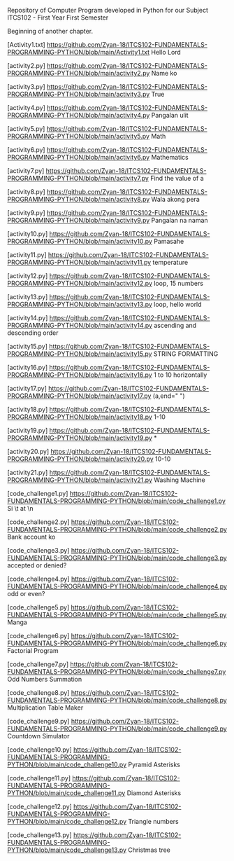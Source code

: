 Repository of Computer Program developed in Python for our Subject ITCS102 - First Year First Semester

Beginning of another chapter.

[Activity1.txt] https://github.com/Zyan-18/ITCS102-FUNDAMENTALS-PROGRAMMING-PYTHON/blob/main/Activity1.txt
Hello Lord

[activity2.py] https://github.com/Zyan-18/ITCS102-FUNDAMENTALS-PROGRAMMING-PYTHON/blob/main/activity2.py
Name ko

[activity3.py] https://github.com/Zyan-18/ITCS102-FUNDAMENTALS-PROGRAMMING-PYTHON/blob/main/activity3.py
True

[activity4.py] https://github.com/Zyan-18/ITCS102-FUNDAMENTALS-PROGRAMMING-PYTHON/blob/main/activity4.py
Pangalan ulit

[activity5.py] https://github.com/Zyan-18/ITCS102-FUNDAMENTALS-PROGRAMMING-PYTHON/blob/main/activity5.py
Math

[activity6.py] https://github.com/Zyan-18/ITCS102-FUNDAMENTALS-PROGRAMMING-PYTHON/blob/main/activity6.py
Mathematics

[activity7.py] https://github.com/Zyan-18/ITCS102-FUNDAMENTALS-PROGRAMMING-PYTHON/blob/main/activity7.py
Find the value of a

[activity8.py] https://github.com/Zyan-18/ITCS102-FUNDAMENTALS-PROGRAMMING-PYTHON/blob/main/activity8.py
Wala akong pera

[activity9.py] https://github.com/Zyan-18/ITCS102-FUNDAMENTALS-PROGRAMMING-PYTHON/blob/main/activity9.py
Pangalan na naman

[activity10.py] https://github.com/Zyan-18/ITCS102-FUNDAMENTALS-PROGRAMMING-PYTHON/blob/main/activity10.py
Pamasahe

[activity11.py] https://github.com/Zyan-18/ITCS102-FUNDAMENTALS-PROGRAMMING-PYTHON/blob/main/activity11.py
temperature

[activity12.py] https://github.com/Zyan-18/ITCS102-FUNDAMENTALS-PROGRAMMING-PYTHON/blob/main/activity12.py
loop, 15 numbers

[activity13.py] https://github.com/Zyan-18/ITCS102-FUNDAMENTALS-PROGRAMMING-PYTHON/blob/main/activity13.py
loop, hello world

[activity14.py] https://github.com/Zyan-18/ITCS102-FUNDAMENTALS-PROGRAMMING-PYTHON/blob/main/activity14.py
ascending and descending order

[activity15.py] https://github.com/Zyan-18/ITCS102-FUNDAMENTALS-PROGRAMMING-PYTHON/blob/main/activity15.py
STRING FORMATTING

[activity16.py] https://github.com/Zyan-18/ITCS102-FUNDAMENTALS-PROGRAMMING-PYTHON/blob/main/activity16.py
1 to 10 horizontally

[activity17.py] https://github.com/Zyan-18/ITCS102-FUNDAMENTALS-PROGRAMMING-PYTHON/blob/main/activity17.py
(a,end=" ")

[activity18.py] https://github.com/Zyan-18/ITCS102-FUNDAMENTALS-PROGRAMMING-PYTHON/blob/main/activity18.py
1-10

[activity19.py] https://github.com/Zyan-18/ITCS102-FUNDAMENTALS-PROGRAMMING-PYTHON/blob/main/activity19.py
*

[activity20.py] https://github.com/Zyan-18/ITCS102-FUNDAMENTALS-PROGRAMMING-PYTHON/blob/main/activity20.py
10-10

[activity21.py] https://github.com/Zyan-18/ITCS102-FUNDAMENTALS-PROGRAMMING-PYTHON/blob/main/activity21.py
Washing Machine


[code_challenge1.py] https://github.com/Zyan-18/ITCS102-FUNDAMENTALS-PROGRAMMING-PYTHON/blob/main/code_challenge1.py
Si \t at \n

[code_challenge2.py] https://github.com/Zyan-18/ITCS102-FUNDAMENTALS-PROGRAMMING-PYTHON/blob/main/code_challenge2.py
Bank account ko

[code_challenge3.py] https://github.com/Zyan-18/ITCS102-FUNDAMENTALS-PROGRAMMING-PYTHON/blob/main/code_challenge3.py
accepted or denied?

[code_challenge4.py] https://github.com/Zyan-18/ITCS102-FUNDAMENTALS-PROGRAMMING-PYTHON/blob/main/code_challenge4.py
odd or even?

[code_challenge5.py] https://github.com/Zyan-18/ITCS102-FUNDAMENTALS-PROGRAMMING-PYTHON/blob/main/code_challenge5.py
Manga

[code_challenge6.py] https://github.com/Zyan-18/ITCS102-FUNDAMENTALS-PROGRAMMING-PYTHON/blob/main/code_challenge6.py
Factorial Program

[code_challenge7.py] https://github.com/Zyan-18/ITCS102-FUNDAMENTALS-PROGRAMMING-PYTHON/blob/main/code_challenge7.py
Odd Numbers Summation

[code_challenge8.py] https://github.com/Zyan-18/ITCS102-FUNDAMENTALS-PROGRAMMING-PYTHON/blob/main/code_challenge8.py
Multiplication Table Maker

[code_challenge9.py] https://github.com/Zyan-18/ITCS102-FUNDAMENTALS-PROGRAMMING-PYTHON/blob/main/code_challenge9.py
Countdown Simulator

[code_challenge10.py] https://github.com/Zyan-18/ITCS102-FUNDAMENTALS-PROGRAMMING-PYTHON/blob/main/code_challenge10.py
Pyramid Asterisks

[code_challenge11.py] https://github.com/Zyan-18/ITCS102-FUNDAMENTALS-PROGRAMMING-PYTHON/blob/main/code_challenge11.py
Diamond Asterisks

[code_challenge12.py] https://github.com/Zyan-18/ITCS102-FUNDAMENTALS-PROGRAMMING-PYTHON/blob/main/code_challenge12.py
Triangle numbers

[code_challenge13.py] https://github.com/Zyan-18/ITCS102-FUNDAMENTALS-PROGRAMMING-PYTHON/blob/main/code_challenge13.py
Christmas tree
